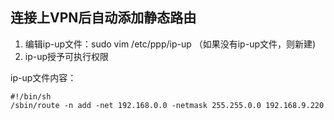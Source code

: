 

## 连接上VPN后自动添加静态路由

1. 编辑ip-up文件：sudo vim /etc/ppp/ip-up （如果没有ip-up文件，则新建)
2. ip-up授予可执行权限

ip-up文件内容：
```
#!/bin/sh
/sbin/route -n add -net 192.168.0.0 -netmask 255.255.0.0 192.168.9.220
```
